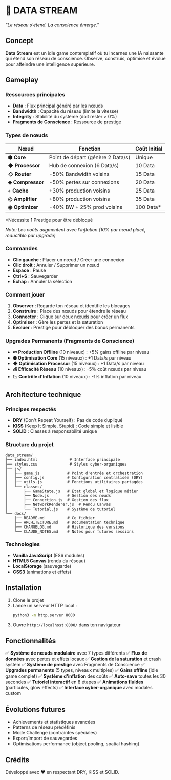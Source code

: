 # 🧠 DATA STREAM

*"Le réseau s'étend. La conscience émerge."*

## Concept

**Data Stream** est un idle game contemplatif où tu incarnes une IA naissante qui étend son réseau de conscience. Observe, construis, optimise et évolue pour atteindre une intelligence supérieure.

## Gameplay

### Ressources principales
- **Data** : Flux principal généré par les nœuds
- **Bandwidth** : Capacité du réseau (limite la vitesse)
- **Integrity** : Stabilité du système (doit rester > 0%)
- **Fragments de Conscience** : Ressource de prestige

### Types de nœuds

| Nœud | Fonction | Coût Initial |
|------|----------|--------------|
| **⬢ Core** | Point de départ (génère 2 Data/s) | Unique |
| **◆ Processor** | Hub de connexion (6 Data/s) | 10 Data |
| **◇ Router** | -50% Bandwidth voisins | 15 Data |
| **◈ Compressor** | -50% pertes sur connexions | 20 Data |
| **◐ Cache** | +30% production voisins | 25 Data |
| **◎ Amplifier** | +80% production voisins | 35 Data |
| **◉ Optimizer** | -40% BW + 25% prod voisins | 100 Data* |

*Nécessite 1 Prestige pour être débloqué

*Note: Les coûts augmentent avec l'inflation (10% par nœud placé, réductible par upgrade)*

### Commandes

- **Clic gauche** : Placer un nœud / Créer une connexion
- **Clic droit** : Annuler / Supprimer un nœud
- **Espace** : Pause
- **Ctrl+S** : Sauvegarder
- **Échap** : Annuler la sélection

### Comment jouer

1. **Observer** : Regarde ton réseau et identifie les blocages
2. **Construire** : Place des nœuds pour étendre le réseau
3. **Connecter** : Clique sur deux nœuds pour créer un flux
4. **Optimiser** : Gère les pertes et la saturation
5. **Évoluer** : Prestige pour débloquer des bonus permanents

### Upgrades Permanents (Fragments de Conscience)

- **💤 Production Offline** (10 niveaux) : +5% gains offline par niveau
- **⬢ Optimisation Core** (15 niveaux) : +1 Data/s par niveau
- **◆ Optimisation Processor** (15 niveaux) : +1 Data/s par niveau
- **💰 Efficacité Réseau** (10 niveaux) : -5% coût nœuds par niveau
- **📉 Contrôle d'Inflation** (10 niveaux) : -1% inflation par niveau

## Architecture technique

### Principes respectés
- **DRY** (Don't Repeat Yourself) : Pas de code dupliqué
- **KISS** (Keep It Simple, Stupid) : Code simple et lisible
- **SOLID** : Classes à responsabilité unique

### Structure du projet
```
data_stream/
├── index.html              # Interface principale
├── styles.css              # Styles cyber-organiques
├── js/
│   ├── game.js            # Point d'entrée et orchestration
│   ├── config.js          # Configuration centralisée (DRY)
│   ├── utils.js           # Fonctions utilitaires partagées
│   └── classes/
│       ├── GameState.js   # État global et logique métier
│       ├── Node.js        # Gestion des nœuds
│       ├── Connection.js  # Gestion des flux
│       ├── NetworkRenderer.js  # Rendu Canvas
│       └── Tutorial.js    # Système de tutoriel
└── docs/
    ├── README.md          # Ce fichier
    ├── ARCHITECTURE.md    # Documentation technique
    ├── CHANGELOG.md       # Historique des versions
    └── CLAUDE_NOTES.md    # Notes pour futures sessions
```

### Technologies
- **Vanilla JavaScript** (ES6 modules)
- **HTML5 Canvas** (rendu du réseau)
- **LocalStorage** (sauvegarde)
- **CSS3** (animations et effets)

## Installation

1. Clone le projet
2. Lance un serveur HTTP local :
   ```bash
   python3 -m http.server 8000
   ```
3. Ouvre `http://localhost:8000/` dans ton navigateur

## Fonctionnalités

✅ **Système de nœuds modulaire** avec 7 types différents
✅ **Flux de données** avec pertes et effets locaux
✅ **Gestion de la saturation** et crash system
✅ **Système de prestige** avec Fragments de Conscience
✅ **Upgrades permanents** (5 types, niveaux multiples)
✅ **Gains offline** (idle game complet)
✅ **Système d'inflation** des coûts
✅ **Auto-save** toutes les 30 secondes
✅ **Tutoriel interactif** en 8 étapes
✅ **Animations fluides** (particules, glow effects)
✅ **Interface cyber-organique** avec modales custom

## Évolutions futures

- Achievements et statistiques avancées
- Patterns de réseau prédéfinis
- Mode Challenge (contraintes spéciales)
- Export/Import de sauvegardes
- Optimisations performance (object pooling, spatial hashing)

## Crédits

Développé avec ❤️ en respectant DRY, KISS et SOLID.
